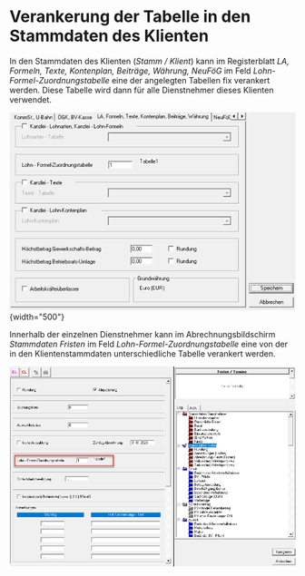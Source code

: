 # Verankerung der Tabelle in den Stammdaten des Klienten

In den Stammdaten des Klienten (*Stamm / Klient*) kann im Registerblatt *LA, Formeln, Texte, Kontenplan, Beiträge, Währung, NeuFöG* im Feld *Lohn-Formel-Zuordnungstabelle* eine der angelegten Tabellen fix verankert werden. Diese Tabelle wird dann für alle Dienstnehmer dieses Klienten verwendet.

![Image](<img/image399.png>){width="500"}

Innerhalb der einzelnen Dienstnehmer kann im Abrechnungsbildschirm *Stammdaten Fristen* im Feld *Lohn-Formel-Zuordnungstabelle* eine von der in den Klientenstammdaten unterschiedliche Tabelle verankert werden.

![Image](<img/image400.png>)